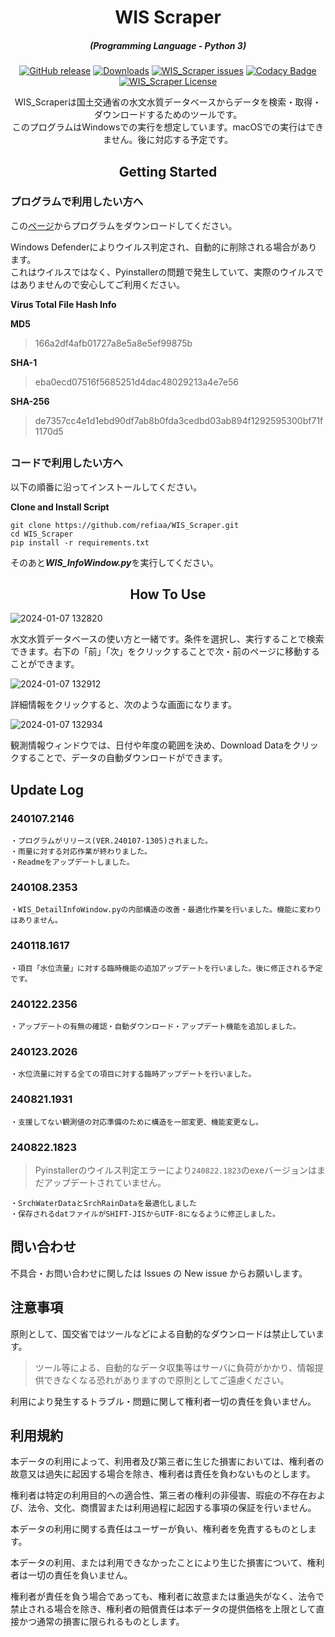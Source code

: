 
<div align="center">
 
  # **WIS Scraper**

<em><h5 align="center">(Programming Language - Python 3)</h5></em>


[![GitHub release](https://img.shields.io/github/release/refiaa/WIS_Scraper.svg?color=e81416)](https://github.com/refiaa/WIS_Scraper/releases/latest)
[![Downloads](https://img.shields.io/github/downloads/refiaa/WIS_Scraper/total?color=ffa500)](https://github.com/refiaa/WIS_Scraper/releases/latest)
[![WIS_Scraper issues](https://img.shields.io/github/issues/refiaa/WIS_Scraper?color=faeb36)](https://github.com/refiaa/WIS_Scraper/issues)
[![Codacy Badge](https://app.codacy.com/project/badge/Grade/845c13619a784b498338649e74b11bbd)](https://app.codacy.com/gh/refiaa/WIS_Scraper/dashboard?utm_source=gh&utm_medium=referral&utm_content=&utm_campaign=Badge_grade)
[![WIS_Scraper License](https://img.shields.io/github/license/refiaa/WIS_Scraper?color=487de7)](#)


WIS_Scraperは国土交通省の水文水質データベースからデータを検索・取得・ダウンロードするためのツールです。</br>
このプログラムはWindowsでの実行を想定しています。macOSでの実行はできません。後に対応する予定です。

## Getting Started

<div align="left">

### プログラムで利用したい方へ

この[ページ](https://github.com/refiaa/WIS_Scraper/releases/latest)からプログラムをダウンロードしてください。 

Windows Defenderによりウイルス判定され、自動的に削除される場合があります。</br> これはウイルスではなく、Pyinstallerの問題で発生していて、実際のウイルスではありませんので安心してご利用ください。


**Virus Total File Hash Info**

**MD5**</br>
>166a2df4afb01727a8e5a8e5ef99875b</br>

**SHA-1**</br>
>eba0ecd07516f5685251d4dac48029213a4e7e56</br>

**SHA-256**</br>
>de7357cc4e1d1ebd90df7ab8b0fda3cedbd03ab894f1292595300bf71f1170d5</br>


## 
### コードで利用したい方へ

以下の順番に沿ってインストールしてください。

**Clone and Install Script**

```shell script
git clone https://github.com/refiaa/WIS_Scraper.git
cd WIS_Scraper
pip install -r requirements.txt
```
そのあと***WIS_InfoWindow.py***を実行してください。</br>

<div align="center">

## How To Use

<div align="left">

![2024-01-07 132820](https://github.com/refiaa/WIS_Scraper/assets/112306763/a695c404-20e2-40fb-8d12-6c931725464b)

水文水質データベースの使い方と一緒です。条件を選択し、実行することで検索できます。右下の「前」「次」をクリックすることで次・前のページに移動することができます。

![2024-01-07 132912](https://github.com/refiaa/WIS_Scraper/assets/112306763/08e22878-8392-4d19-9663-2962364b30c5)

詳細情報をクリックすると、次のような画面になります。

![2024-01-07 132934](https://github.com/refiaa/WIS_Scraper/assets/112306763/491bdbb0-4d98-4c2f-ac9a-43b1ac60e3e2)

観測情報ウィンドウでは、日付や年度の範囲を決め、Download Dataをクリックすることで、データの自動ダウンロードができます。

## Update Log

### 240107.2146
```
・プログラムがリリース(VER.240107-1305)されました。
・雨量に対する対応作業が終わりました。
・Readmeをアップデートしました。
```

### 240108.2353
```
・WIS_DetailInfoWindow.pyの内部構造の改善・最適化作業を行いました。機能に変わりはありません。
```

### 240118.1617
```
・項目「水位流量」に対する臨時機能の追加アップデートを行いました。後に修正される予定です。
```

### 240122.2356
```
・アップデートの有無の確認・自動ダウンロード・アップデート機能を追加しました。
```

### 240123.2026
```
・水位流量に対する全ての項目に対する臨時アップデートを行いました。
```

### 240821.1931
```
・支援してない観測値の対応準備のために構造を一部変更、機能変更なし。
```

### 240822.1823
> Pyinstallerのウイルス判定エラーにより`240822.1823`のexeバージョンはまだアップデートされていません。
```
・SrchWaterDataとSrchRainDataを最適化しました
・保存されるdatファイルがSHIFT-JISからUTF-8になるように修正しました。
```

## 問い合わせ

不具合・お問い合わせに関したは Issues の New issue からお願いします。

## 注意事項

原則として、国交省ではツールなどによる自動的なダウンロードは禁止しています。

> ツール等による、自動的なデータ収集等はサーバに負荷がかかり、情報提供できなくなる恐れがありますので原則としてご遠慮ください。

利用により発生するトラブル・問題に関して権利者一切の責任を負いません。

## 利用規約
本データの利用によって、利用者及び第三者に生じた損害においては、権利者の故意又は過失に起因する場合を除き、権利者は責任を負わないものとします。

権利者は特定の利用目的への適合性、第三者の権利の非侵害、瑕疵の不存在および、法令、文化、商慣習または利用過程に起因する事項の保証を行いません。

本データの利用に関する責任はユーザーが負い、権利者を免責するものとします。

本データの利用、または利用できなかったことにより生じた損害について、権利者は一切の責任を負いません。

権利者が責任を負う場合であっても、権利者に故意または重過失がなく、法令で禁止される場合を除き、権利者の賠償責任は本データの提供価格を上限として直接かつ通常の損害に限られるものとします。
